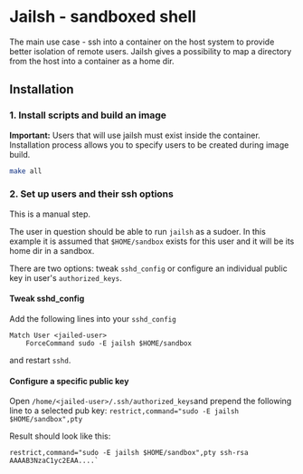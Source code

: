 # Jailsh - sandboxed shell


The main use case - ssh into a container on the host system to provide better isolation of remote users.
Jailsh gives a possibility to map a directory from the host into a container as a home dir.

## Installation

### 1. Install scripts and build an image

**Important:** Users that will use jailsh must exist inside the container.
Installation process allows you to specify users to be created during image build.

```sh
make all
```

### 2. Set up users and their ssh options
This is a manual step.

The user in question should be able to run `jailsh` as a sudoer.
In this example it is assumed that `$HOME/sandbox` exists for this user and it will be its home dir in a sandbox.

There are two options: tweak `sshd_config` or configure an individual public key in user's `authorized_keys`.

#### Tweak sshd_config

Add the following lines into your `sshd_config`
```
Match User <jailed-user>
    ForceCommand sudo -E jailsh $HOME/sandbox
```

and restart `sshd`.

#### Configure a specific public key

Open `/home/<jailed-user>/.ssh/authorized_keys`and 
prepend the following line to a selected pub key: `restrict,command="sudo -E jailsh $HOME/sandbox",pty `

Result should look like this:
```
restrict,command="sudo -E jailsh $HOME/sandbox",pty ssh-rsa AAAAB3NzaC1yc2EAA....`
```
